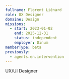 ```yaml
---
fullname: Florent Liénard
role: UX Designer
domaine: Design
missions:
  - start: 2023-01-02
    end: 2025-12-31
    status: independent
    employer: Dinum
memberType: beta
previously:
  - agents.en.intervention
---
```


UX/UI Designer
